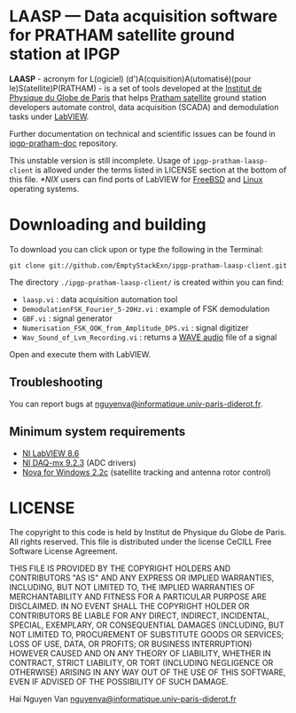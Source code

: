 LAASP — Data acquisition software for PRATHAM satellite ground station at IPGP
==============

__LAASP__ - acronym for L(ogiciel) (d')A(cquisition)A(utomatisé)(pour le)S(atellite)P(RATHAM) - is a set of tools developed at the [Institut de Physique du Globe de Paris](http://www.ipgp.fr) that helps [Pratham satellite](http://www.aero.iitb.ac.in/pratham/) ground station developers automate control, data acquisition (SCADA) and demodulation tasks under [LabVIEW](http://www.ni.com/labview/).

Further documentation on technical and scientific issues can be found in [ipgp-pratham-doc](https://github.com/EmptyStackExn/ipgp-pratham-doc) repository.

This unstable version is still incomplete. Usage of `ipgp-pratham-laasp-client` is allowed under the terms listed in LICENSE section at the bottom of this file. _*NIX_ users can find ports of LabVIEW for [FreeBSD](http://people.freebsd.org/~murray/daq.html#labview) and [Linux](http://www.ni.com/white-paper/11786/en) operating systems.


Downloading and building
=============

To download you can click upon or type the following in the Terminal:

	git clone git://github.com/EmptyStackExn/ipgp-pratham-laasp-client.git

The directory `./ipgp-pratham-laasp-client/` is created within you can find:

- `laasp.vi` : data acquisition automation tool
- `DemodulationFSK_Fourier_5-20Hz.vi` : example of FSK demodulation
- `GBF.vi` : signal generator
- `Numerisation_FSK_OOK_from_Amplitude_DPS.vi` : signal digitizer
- `Wav_Sound_of_Lvm_Recording.vi` : returns a [WAVE audio](http://www-mmsp.ece.mcgill.ca/Documents/AudioFormats/WAVE/WAVE.html) file of a signal

Open and execute them with LabVIEW.

Troubleshooting
---------------

You can report bugs at <nguyenva@informatique.univ-paris-diderot.fr>.


Minimum system requirements
---------------------------

- [NI LabVIEW 8.6](http://digital.ni.com/src.nsf/websearch/968B3DF8AD48394D86257880005141A8?OpenDocument&node=node=203014_us)
- [NI DAQ-mx 9.2.3](http://joule.ni.com/nidu/cds/view/p/id/2260/lang/fr) (ADC drivers)
- [Nova for Windows 2.2c](http://www.nlsa.com/uploads/nfw21v/nova_21v_download.html) (satellite tracking and antenna rotor control)

LICENSE
=======

The copyright to this code is held by Institut de Physique du Globe de Paris. All rights reserved. This file is distributed under the license CeCILL Free Software License Agreement.

THIS FILE IS PROVIDED BY THE COPYRIGHT HOLDERS AND CONTRIBUTORS "AS IS" AND ANY EXPRESS OR IMPLIED WARRANTIES, INCLUDING, BUT NOT LIMITED TO, THE IMPLIED WARRANTIES OF MERCHANTABILITY AND FITNESS FOR A PARTICULAR PURPOSE ARE DISCLAIMED. IN NO EVENT SHALL THE COPYRIGHT HOLDER OR CONTRIBUTORS BE LIABLE FOR ANY DIRECT, INDIRECT, INCIDENTAL, SPECIAL, EXEMPLARY, OR CONSEQUENTIAL DAMAGES (INCLUDING, BUT NOT LIMITED TO, PROCUREMENT OF SUBSTITUTE GOODS OR SERVICES; LOSS OF USE, DATA, OR PROFITS; OR BUSINESS INTERRUPTION) HOWEVER CAUSED AND ON ANY THEORY OF LIABILITY, WHETHER IN CONTRACT, STRICT LIABILITY, OR TORT (INCLUDING NEGLIGENCE OR OTHERWISE) ARISING IN ANY WAY OUT OF THE USE OF THIS SOFTWARE, EVEN IF ADVISED OF THE POSSIBILITY OF SUCH DAMAGE.

Hai Nguyen Van <nguyenva@informatique.univ-paris-diderot.fr>
